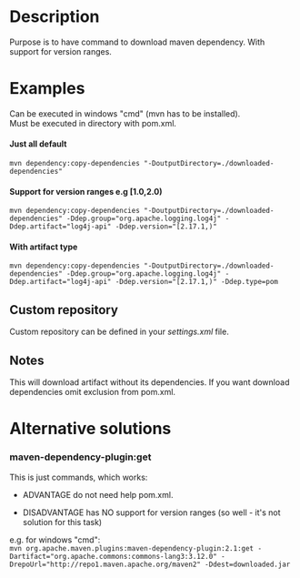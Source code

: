 # Description
Purpose is to have command to download maven dependency. With support for version ranges.

# Examples  
Can be executed in windows "cmd" (mvn has to be installed).  
Must be executed in directory with pom.xml.

#### Just all default
`mvn dependency:copy-dependencies "-DoutputDirectory=./downloaded-dependencies"`
                                           
#### Support for version ranges e.g **[1.0,2.0)**
`mvn dependency:copy-dependencies "-DoutputDirectory=./downloaded-dependencies" -Ddep.group="org.apache.logging.log4j" -Ddep.artifact="log4j-api" -Ddep.version="[2.17.1,)"`

#### With artifact type
`mvn dependency:copy-dependencies "-DoutputDirectory=./downloaded-dependencies" -Ddep.group="org.apache.logging.log4j" -Ddep.artifact="log4j-api" -Ddep.version="[2.17.1,)" -Ddep.type=pom`

## Custom repository 
Custom repository can be defined in your _settings.xml_ file.

## Notes
This will download artifact without its dependencies.
If you want download dependencies omit exclusion from pom.xml.

# Alternative solutions

### maven-dependency-plugin:get
This is just commands, which works: 
  + ADVANTAGE do not need help pom.xml.
  - DISADVANTAGE has NO support for version ranges (so well - it's not solution for this task)

e.g. for windows "cmd":  
`mvn org.apache.maven.plugins:maven-dependency-plugin:2.1:get -Dartifact="org.apache.commons:commons-lang3:3.12.0" -DrepoUrl="http://repo1.maven.apache.org/maven2" -Ddest=downloaded.jar`
